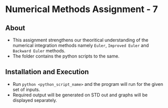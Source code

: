 # Numerical Methods Assignment - 7
## About
* This assignment strengthens our theoritical understanding of the numerical integration methods namely `Euler`, `Improved Euler` and `Backward Euler` methods.
* The folder contains the python scripts to the same.

## Installation and Execution
* Run `python <python_script_name>` and the program will run for the given set of inputs.
* Required output will be generated on STD out and graphs will be displayed separately.